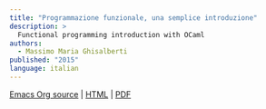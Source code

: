 ```yaml
---
title: "Programmazione funzionale, una semplice introduzione"
description: >
  Functional programming introduction with OCaml
authors:
  - Massimo Maria Ghisalberti
published: "2015"
language: italian
---
```


[Emacs Org source](http://minimalprocedure.pragmas.org/writings/programmazione_funzionale/programmazione_funzionale.org) | [HTML](http://minimalprocedure.pragmas.org/writings/programmazione_funzionale/programmazione_funzionale.html) | [PDF](http://minimalprocedure.pragmas.org/writings/programmazione_funzionale/programmazione_funzionale.pdf)

